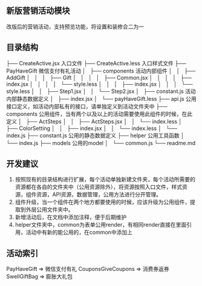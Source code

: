 ## 新版营销活动模块

改版后的营销活动，支持预览功能，将设置和装修合二为一

## 目录结构

├── CreateActive.jsx                    入口文件
├── CreateActive.less                   入口样式文件
├── PayHaveGift                         微信支付有礼活动
│   ├── components                      活动内部组件
│   │   ├── AddGift
│   │   │   ├── Gift
│   │   │   │   ├── Common.jsx
│   │   │   │   ├── index.jsx
│   │   │   │   └── style.less
│   │   │   ├── index.jsx
│   │   │   └── style.less
│   │   ├── Step1.jsx
│   │   └── Step2.jsx
│   ├── constant.js                     活动内部静态数据定义
│   ├── index.jsx
│   └── payHaveGift.less
├── api.js                              公用接口定义，如活动内部私有的接口，请单独定义到活动文件夹中
├── components                          公用组件，当有两个以及以上的活动需要使用此组件的时候，在此定义
│   ├── ActSteps
│   │   ├── ActSteps.jsx
│   │   └── index.less
│   ├── ColorSetting
│   │   ├── index.jsx
│   │   └── index.less
│   └── index.js
├── constant.js                        公用的静态数据定义
├── helper                             公用工具函数
│   └── index.js
├── models                             公用的model
│   └── common.js
└── readme.md

## 开发建议

1. 按照现有的目录结构进行扩展，每个活动单独新建文件夹，每个活动所需要的资源都在各自的文件夹中（公用资源除外），将资源按照入口文件，样式资源，组件资源，API资源，数据管理，公用方法进行分开管理。
2. 组件升级，当一个组件在两个地方都要使用的时候，应该升级为公用组件，提取到外层公用文件夹中。
3. 新增活动后，在文档中添加注释，便于后期维护
4. helper文件夹中，common为表单公用render，有相同render直接在里面引用，活动中有新的能公用的，在common中添加上


## 活动索引

PayHaveGift => 微信支付有礼
CouponsGiveCoupons => 消费券返券
SwellGiftBag => 膨胀大礼包
